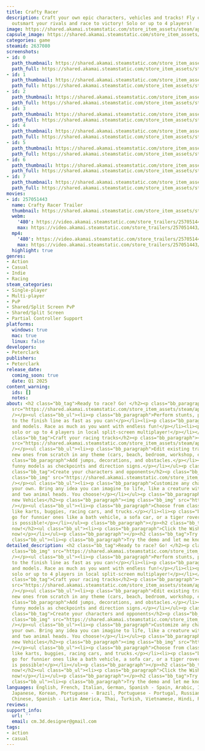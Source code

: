 ```yaml
---
title: Crafty Racer
description: Craft your own epic characters, vehicles and tracks! Fly over huge jumps,
  outsmart your rivals and race to victory! Solo or up to 4 players!
image: https://shared.akamai.steamstatic.com/store_item_assets/steam/apps/2637080/header.jpg?t=1733032880
capsule_image: https://shared.akamai.steamstatic.com/store_item_assets/steam/apps/2637080/7b9f8e089dab5977736b6ec6ac0ee1fe83f29e3b/capsule_231x87.jpg?t=1733032880
categories: game
steamid: 2637080
screenshots:
- id: 0
  path_thumbnail: https://shared.akamai.steamstatic.com/store_item_assets/steam/apps/2637080/ss_53eb9843094e985b6eb839010718c7543d29ee4d.600x338.jpg?t=1733032880
  path_full: https://shared.akamai.steamstatic.com/store_item_assets/steam/apps/2637080/ss_53eb9843094e985b6eb839010718c7543d29ee4d.1920x1080.jpg?t=1733032880
- id: 1
  path_thumbnail: https://shared.akamai.steamstatic.com/store_item_assets/steam/apps/2637080/ss_4538f5891578dcc954eee46d7614d7dc3caffb00.600x338.jpg?t=1733032880
  path_full: https://shared.akamai.steamstatic.com/store_item_assets/steam/apps/2637080/ss_4538f5891578dcc954eee46d7614d7dc3caffb00.1920x1080.jpg?t=1733032880
- id: 2
  path_thumbnail: https://shared.akamai.steamstatic.com/store_item_assets/steam/apps/2637080/ss_9f1262efd3ca2d682d1dde2d937ac0816fd101f7.600x338.jpg?t=1733032880
  path_full: https://shared.akamai.steamstatic.com/store_item_assets/steam/apps/2637080/ss_9f1262efd3ca2d682d1dde2d937ac0816fd101f7.1920x1080.jpg?t=1733032880
- id: 3
  path_thumbnail: https://shared.akamai.steamstatic.com/store_item_assets/steam/apps/2637080/ss_02f7c9c6c3f2fd980caf14e57a7645f7aad67d4a.600x338.jpg?t=1733032880
  path_full: https://shared.akamai.steamstatic.com/store_item_assets/steam/apps/2637080/ss_02f7c9c6c3f2fd980caf14e57a7645f7aad67d4a.1920x1080.jpg?t=1733032880
- id: 4
  path_thumbnail: https://shared.akamai.steamstatic.com/store_item_assets/steam/apps/2637080/ss_8975259f4abe6c29a12cc6cb5f191cb62fdddff7.600x338.jpg?t=1733032880
  path_full: https://shared.akamai.steamstatic.com/store_item_assets/steam/apps/2637080/ss_8975259f4abe6c29a12cc6cb5f191cb62fdddff7.1920x1080.jpg?t=1733032880
- id: 5
  path_thumbnail: https://shared.akamai.steamstatic.com/store_item_assets/steam/apps/2637080/ss_71ebfd9e68978b2f3d0a2593b284973623f94224.600x338.jpg?t=1733032880
  path_full: https://shared.akamai.steamstatic.com/store_item_assets/steam/apps/2637080/ss_71ebfd9e68978b2f3d0a2593b284973623f94224.1920x1080.jpg?t=1733032880
- id: 6
  path_thumbnail: https://shared.akamai.steamstatic.com/store_item_assets/steam/apps/2637080/ss_c1b893a10677ea1bf447e065d9e8356f2391bcd8.600x338.jpg?t=1733032880
  path_full: https://shared.akamai.steamstatic.com/store_item_assets/steam/apps/2637080/ss_c1b893a10677ea1bf447e065d9e8356f2391bcd8.1920x1080.jpg?t=1733032880
- id: 7
  path_thumbnail: https://shared.akamai.steamstatic.com/store_item_assets/steam/apps/2637080/ss_0ee6cbb68645cd9dc57c937f643ff88dd5b40735.600x338.jpg?t=1733032880
  path_full: https://shared.akamai.steamstatic.com/store_item_assets/steam/apps/2637080/ss_0ee6cbb68645cd9dc57c937f643ff88dd5b40735.1920x1080.jpg?t=1733032880
movies:
- id: 257051443
  name: Crafty Racer Trailer
  thumbnail: https://shared.akamai.steamstatic.com/store_item_assets/steam/apps/257051443/movie.293x165.jpg?t=1725279992
  webm:
    '480': https://video.akamai.steamstatic.com/store_trailers/257051443/movie480_vp9.webm?t=1725279992
    max: https://video.akamai.steamstatic.com/store_trailers/257051443/movie_max_vp9.webm?t=1725279992
  mp4:
    '480': https://video.akamai.steamstatic.com/store_trailers/257051443/movie480.mp4?t=1725279992
    max: https://video.akamai.steamstatic.com/store_trailers/257051443/movie_max.mp4?t=1725279992
  highlight: true
genres:
- Action
- Casual
- Indie
- Racing
steam_categories:
- Single-player
- Multi-player
- PvP
- Shared/Split Screen PvP
- Shared/Split Screen
- Partial Controller Support
platforms:
  windows: true
  mac: true
  linux: false
developers:
- Peterclark
publishers:
- Peterclark
release_date:
  coming_soon: true
  date: Q1 2025
content_warning:
  ids: []
  notes:
about: <h2 class="bb_tag">Ready to race? Go! </h2><p class="bb_paragraph"><img class="bb_img"
  src="https://shared.akamai.steamstatic.com/store_item_assets/steam/apps/2637080/extras/CraftyRacer_Race.gif?t=1733032880"
  /></p><ul class="bb_ul"><li><p class="bb_paragraph">Perform stunts, push, and rush
  to the finish line as fast as you can!</p></li><li><p class="bb_paragraph">Win tracks
  and models. Race as much as you want with endless fun!</p></li><li><p class="bb_paragraph">Race
  solo or up to 4 players in local split-screen multiplayer!</p></li></ul><p class="bb_paragraph"></p><h2
  class="bb_tag">Craft your racing tracks</h2><p class="bb_paragraph"><img class="bb_img"
  src="https://shared.akamai.steamstatic.com/store_item_assets/steam/apps/2637080/extras/CraftyRacer_EditTrack.gif?t=1733032880"
  /></p><ul class="bb_ul"><li><p class="bb_paragraph">Edit existing tracks or create
  new ones from scratch in any theme (cars, beach, bedroom, workshop, etc.)</p></li><li><p
  class="bb_paragraph">Add jumps, decorations, and obstacles.</p></li><li><p class="bb_paragraph">Use
  funny models as checkpoints and direction signs.</p></li></ul><p class="bb_paragraph"></p><h2
  class="bb_tag">Create your characters and opponents</h2><p class="bb_paragraph"><img
  class="bb_img" src="https://shared.akamai.steamstatic.com/store_item_assets/steam/apps/2637080/extras/CraftyRacer_EditCharacter.gif?t=1733032880"
  /></p><ul class="bb_ul"><li><p class="bb_paragraph">Customize any character or create
  your own. Bring any idea you can imagine to life, like a creature with a robot body
  and two animal heads. You choose!</p></li></ul><p class="bb_paragraph"></p><h2 class="bb_tag">Build
  new Vehicles</h2><p class="bb_paragraph"><img class="bb_img" src="https://shared.akamai.steamstatic.com/store_item_assets/steam/apps/2637080/extras/CraftyRacer_EditVehicle.gif?t=1733032880"
  /></p><ul class="bb_ul"><li><p class="bb_paragraph">Choose from classic options
  like karts, buggies, racing cars, and trucks.</p></li><li><p class="bb_paragraph">Or
  go for funnier ones like a bath vehicle, a sofa car, or a tiger rover. Anything
  is possible!</p></li></ul><p class="bb_paragraph"></p><h2 class="bb_tag">Wishlist
  now!</h2><ul class="bb_ul"><li><p class="bb_paragraph">Click the Wishlist button
  now!</p></li></ul><p class="bb_paragraph"></p><h2 class="bb_tag">Try the Demo!</h2><ul
  class="bb_ul"><li><p class="bb_paragraph">Try the demo and let me know your ideas!</p></li></ul>
detailed_description: <h2 class="bb_tag">Ready to race? Go! </h2><p class="bb_paragraph"><img
  class="bb_img" src="https://shared.akamai.steamstatic.com/store_item_assets/steam/apps/2637080/extras/CraftyRacer_Race.gif?t=1733032880"
  /></p><ul class="bb_ul"><li><p class="bb_paragraph">Perform stunts, push, and rush
  to the finish line as fast as you can!</p></li><li><p class="bb_paragraph">Win tracks
  and models. Race as much as you want with endless fun!</p></li><li><p class="bb_paragraph">Race
  solo or up to 4 players in local split-screen multiplayer!</p></li></ul><p class="bb_paragraph"></p><h2
  class="bb_tag">Craft your racing tracks</h2><p class="bb_paragraph"><img class="bb_img"
  src="https://shared.akamai.steamstatic.com/store_item_assets/steam/apps/2637080/extras/CraftyRacer_EditTrack.gif?t=1733032880"
  /></p><ul class="bb_ul"><li><p class="bb_paragraph">Edit existing tracks or create
  new ones from scratch in any theme (cars, beach, bedroom, workshop, etc.)</p></li><li><p
  class="bb_paragraph">Add jumps, decorations, and obstacles.</p></li><li><p class="bb_paragraph">Use
  funny models as checkpoints and direction signs.</p></li></ul><p class="bb_paragraph"></p><h2
  class="bb_tag">Create your characters and opponents</h2><p class="bb_paragraph"><img
  class="bb_img" src="https://shared.akamai.steamstatic.com/store_item_assets/steam/apps/2637080/extras/CraftyRacer_EditCharacter.gif?t=1733032880"
  /></p><ul class="bb_ul"><li><p class="bb_paragraph">Customize any character or create
  your own. Bring any idea you can imagine to life, like a creature with a robot body
  and two animal heads. You choose!</p></li></ul><p class="bb_paragraph"></p><h2 class="bb_tag">Build
  new Vehicles</h2><p class="bb_paragraph"><img class="bb_img" src="https://shared.akamai.steamstatic.com/store_item_assets/steam/apps/2637080/extras/CraftyRacer_EditVehicle.gif?t=1733032880"
  /></p><ul class="bb_ul"><li><p class="bb_paragraph">Choose from classic options
  like karts, buggies, racing cars, and trucks.</p></li><li><p class="bb_paragraph">Or
  go for funnier ones like a bath vehicle, a sofa car, or a tiger rover. Anything
  is possible!</p></li></ul><p class="bb_paragraph"></p><h2 class="bb_tag">Wishlist
  now!</h2><ul class="bb_ul"><li><p class="bb_paragraph">Click the Wishlist button
  now!</p></li></ul><p class="bb_paragraph"></p><h2 class="bb_tag">Try the Demo!</h2><ul
  class="bb_ul"><li><p class="bb_paragraph">Try the demo and let me know your ideas!</p></li></ul>
languages: English, French, Italian, German, Spanish - Spain, Arabic, Indonesian,
  Japanese, Korean, Portuguese - Brazil, Portuguese - Portugal, Russian, Simplified
  Chinese, Spanish - Latin America, Thai, Turkish, Vietnamese, Hindi, Persian, Swahili
reviews:
support_info:
  url: ''
  email: cm.3d.designer@gmail.com
tags:
- action
- casual
---
```


